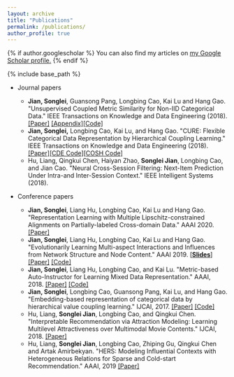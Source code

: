 ```yaml
---
layout: archive
title: "Publications"
permalink: /publications/
author_profile: true
---
```


{% if author.googlescholar %}
  You can also find my articles on <u><a href="{{author.googlescholar}}">my Google Scholar profile</a>.</u>
{% endif %}

{% include base_path %}
* Journal papers
  * **Jian, Songlei**, Guansong Pang, Longbing Cao, Kai Lu and Hang Gao. "Unsupervised Coupled Metric Similarity for Non-IID Categorical Data." IEEE Transactions on Knowledge and Data Engineering (2018). [[Paper]](http://jiansonglei.github.io/files/18TKDE_CMS.pdf) [[Appendix]](http://jiansonglei.github.io/files/18CMS_APPENDIX.pdf)[[Code]](https://github.com/jiansonglei/CMS)
  * **Jian, Songlei,** Longbing Cao, Kai Lu, and Hang Gao. "CURE: Flexible Categorical Data Representation by Hierarchical Coupling Learning." IEEE Transactions on Knowledge and Data Engineering (2018). [[Paper]](http://jiansonglei.github.io/files/18TKDE_CURE.pdf)[[CDE Code]](https://github.com/jiansonglei/CDE)[[COSH Code]](https://github.com/jiansonglei/COSH)
  * Hu, Liang, Qingkui Chen, Haiyan Zhao, **Songlei Jian**, Longbing Cao, and Jian Cao. "Neural Cross-Session Filtering: Next-Item Prediction Under Intra-and Inter-Session Context." IEEE Intelligent Systems (2018).

* Conference papers
  * **Jian, Songlei**, Liang Hu, Longbing Cao, Kai Lu and Hang Gao. "Representation Learning with Multiple Lipschitz-constrained Alignments on Partially-labeled Cross-domain Data." AAAI 2020. [[Paper]](http://jiansonglei.github.io/files/20AAAI_MULAN.pdf) 
  * **Jian, Songlei**, Liang Hu, Longbing Cao, Kai Lu and Hang Gao. "Evolutionarily Learning Multi-aspect Interactions and Influences from Network Structure and Node Content." AAAI 2019. [[**Slides**]](http://jiansonglei.github.io/files/AAAI19slides.pptx) [[Paper]](http://jiansonglei.github.io/files/19AAAI_MAIECS.pdf) [[Code]](https://github.com/jiansonglei/MAI-ECS)
  * **Jian, Songlei**, Liang Hu, Longbing Cao, and Kai Lu. "Metric-based Auto-Instructor for Learning Mixed Data Representation." AAAI, 2018. [[Paper]](http://jiansonglei.github.io/files/18AAAI_MAI.pdf) [[Code]](https://github.com/jiansonglei/MAI)
  * **Jian, Songlei**, Longbing Cao, Guansong Pang, Kai Lu, and Hang Gao. "Embedding-based representation of categorical data by hierarchical value coupling learning." IJCAI, 2017. [[Paper]](http://jiansonglei.github.io/files/17IJCAI_CDE.pdf) [[Code]](https://github.com/jiansonglei/CDE)
  * Hu, Liang, **Songlei Jian**, Longbing Cao, and Qingkui Chen. "Interpretable Recommendation via Attraction Modeling: Learning Multilevel Attractiveness over Multimodal Movie Contents." IJCAI, 2018. [[Paper]](http://jiansonglei.github.io/files/HU-IJCAI2018.pdf)
  * Hu, Liang, **Songlei Jian**, Longbing Cao, Zhiping Gu, Qingkui Chen and Artak Amirbekyan. "HERS: Modeling Influential Contexts with Heterogeneous Relations for Sparse and Cold-start Recommendation." AAAI, 2019 [[Paper]](http://jiansonglei.github.io/files/HU-AAAI19.pdf)